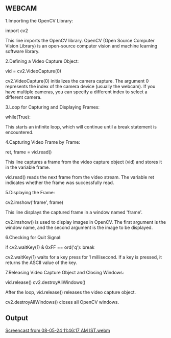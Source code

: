 ## WEBCAM 

1.Importing the OpenCV Library:

import cv2 

This line imports the OpenCV library. OpenCV (Open Source Computer Vision Library) is an open-source computer vision and machine learning software library.

2.Defining a Video Capture Object:

vid = cv2.VideoCapture(0) 

cv2.VideoCapture(0) initializes the camera capture. The argument 0 represents the index of the camera device (usually the webcam). If you have multiple cameras, you can specify a different index to select a different camera.

3.Loop for Capturing and Displaying Frames:

while(True):

This starts an infinite loop, which will continue until a break statement is encountered.

4.Capturing Video Frame by Frame:

ret, frame = vid.read()

This line captures a frame from the video capture object (vid) and stores it in the variable frame.
    
vid.read() reads the next frame from the video stream. The variable ret indicates whether the frame was successfully read.

5.Displaying the Frame:

cv2.imshow('frame', frame)

This line displays the captured frame in a window named 'frame'.

cv2.imshow() is used to display images in OpenCV. The first argument is the window name, and the second argument is the image to be displayed.

6.Checking for Quit Signal:

if cv2.waitKey(1) & 0xFF == ord('q'):
    break

cv2.waitKey(1) waits for a key press for 1 millisecond. If a key is pressed, it returns the ASCII value of the key.

7.Releasing Video Capture Object and Closing Windows:

vid.release()
cv2.destroyAllWindows()

After the loop, vid.release() releases the video capture object.
    
     
cv2.destroyAllWindows() closes all OpenCV windows.


## Output

[Screencast from 08-05-24 11:46:17 AM IST.webm](https://github.com/Manichandanasandaboina/Task/assets/169050542/e620fc60-c5f1-4258-95d2-8385c5a9fd25)



